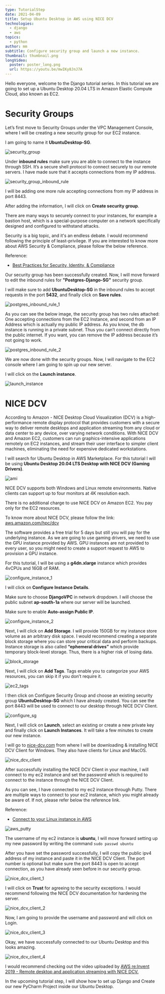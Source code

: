```yaml
---
type: TutorialStep
date: 2021-04-09
title: Setup Ubuntu Desktop in AWS using NICE DCV
technologies:
  - django
  - aws
topics:
  - python
author: mm
subtitle: Configure security group and launch a new instance.
thumbnail: thumbnail.png
longVideo:
  poster: poster_long.png
  url: https://youtu.be/mwIKy8JnJ7A
---
```


Hello everyone, welcome to the Django tutorial series. In this tutorial we are going to set up a Ubuntu Desktop 20.04 LTS in Amazon Elastic Compute Cloud, also known as EC2.

# Security Groups

Let’s first move to Security Groups under the VPC Management Console, where I will be creating a new security group for our EC2 instance.

I am going to name it **UbuntuDesktop-SG**.

![security_group](steps/step1.png)

Under **inbound rules** make sure you are able to connect to the instance through SSH. It’s a secure shell protocol to connect securely to our remote servers. I have made sure that it accepts connections from my IP address.

![security_group_inbound_rule](steps/step2.png)

I will be adding one more rule accepting connections from my IP address in port 8443.

After adding the information, I will click on **Create security group**.

There are many ways to securely connect to your instances, for example a bastion host, which is a special-purpose computer on a network specifically designed and configured to withstand attacks.


Security is a big topic, and it's an endless debate. I would recommend following the principle of least-privilege. If you are interested to know more about AWS Security & Compliance, please follow the below reference.

Reference:
 - [Best Practices for Security, Identity, & Compliance](https://aws.amazon.com/architecture/security-identity-compliance)


Our security group has been successfully created. Now, I will move forward to edit the inbound rules for **"Postgres-Django-SG"** security group.

I will make sure to add **UbuntuDesktop-SG** in the inbound rules to accept requests in the port **5432**, and finally click on **Save rules**.

![postgres_inbound_rule_1](steps/step3.png)

As you can see the below image, the security group has two rules attached: One accepting connections from the EC2 Instance, and second from an IP Address which is actually my public IP address. As you know, the db instance is running in a private subnet. Thus you can’t connect directly from the public internet. If you want, you can remove the IP address because it’s not going to work.

![postgres_inbound_rule_2](steps/step4.png)

We are now done with the security groups. Now, I will navigate to the EC2 console where I am going to spin up our new server.

I will click on the **Launch instance**.

![launch_instance](steps/step5.png)


# NICE DCV

According to Amazon - NICE  Desktop Cloud Visualization (DCV) is a high-performance remote display protocol that provides customers with a secure way to deliver remote desktops and application streaming from any cloud or data center to any device, over varying network conditions. With NICE DCV and Amazon EC2, customers can run graphics-intensive applications remotely on EC2 instances, and stream their user interface to simpler client machines, eliminating the need for expensive dedicated workstations.

I will search for Ubuntu Desktop in AWS Marketplace. For this tutorial I will be using **Ubuntu Desktop 20.04 LTS Desktop with NICE DCV (Gaming Drivers)**.

![ami](steps/step6.png)

NICE DCV supports both Windows and Linux remote environments. Native clients can support up to four monitors at 4K resolution each.

There is no additional charge to use NICE DCV on Amazon EC2. You pay only for the EC2 resources.

To know more about NICE DCV, please follow the link: [aws.amazon.com/hpc/dcv](https://aws.amazon.com/hpc/dcv/)


The software provides a free trial for 5 days but still you will pay for the underlying instance. As we are going to use gaming drivers, we need to use the GPU instance provided by AWS. GPU instances are not provided to every user, so you might need to create a support request to AWS to provision a GPU instance.

For this tutorial, I will be using a **g4dn.xlarge** instance which provides 4vCPUs and 16GB of RAM.

![configure_instance_1](steps/step7.png)


I will click on **Configure Instance Details**.

Make sure to choose **DjangoVPC** in network dropdown. I will choose the public subnet **ap-south-1a** where our server will be launched.

Make sure to enable **Auto-assign Public IP**.

![configure_instance_2](steps/step8.png)


Next, I will click on **Add Storage**. I will provide 150GB for my instance store volume as an arbitrary disk space. I would recommend creating a separate block storage where you can store your critical data and perform backups. Instance storage is also called **“ephemeral drives”** which provide temporary block-level storage. Thus, there is a higher risk of losing data.

![block_storage](steps/step9.png)


Next, I will click on **Add Tags**. Tags enable you to categorize your AWS resources, you can skip it if you don’t require it.

![ec2_tags](steps/step10.png)

I then click on Configure Security Group and choose an existing security group **UbuntuDesktop-SG** which I have already created. You can see the port 8443 will be used to connect to our desktop through NICE DCV Client.

![configure_sg](steps/step11.png)

Next, I will click on **Launch**, select an existing or create a new private key and finally click on **Launch Instances**. It will take a few minutes to create our new instance.


I will go to [nice-dcv.com](https://www.nice-dcv.com/) from where I will be downloading & installing NICE DCV Client for Windows. They also have clients for Linux and MacOS.

![nice_dcv_client](steps/step12.png)


After successfully installing the NICE DCV Client in your machine, I will connect to my ec2 instance and set the password which is required to connect to the instance through the NICE DCV Client.


As you can see, I have connected to my ec2 instance through Putty. There are multiple ways to connect to your ec2 instance, which you might already be aware of. If not, please refer below the reference link.

Reference:
 - [Connect to your Linux instance in AWS](https://docs.aws.amazon.com/AWSEC2/latest/UserGuide/AccessingInstances.html)


![aws_putty](steps/step13.png)

The username of my ec2 instance is **ubuntu**, I will move forward setting up my new password by writing the command `sudo passwd ubuntu`

After you have set the password successfully, I will copy the public ipv4 address of my instance and paste it in the NICE DCV Client. The port number is optional but make sure the port 8443 is open to accept connection, as you have already seen before in our security group.

![nice_dcv_client_1](steps/step14.png)


I will click on **Trust** for agreeing to the security exceptions. I would recommend following the NICE DCV documentation for hardening the server.


![nice_dcv_client_2](steps/step15.png)

Now, I am going to provide the username and password and will click on Login.

![nice_dcv_client_3](steps/step16.png)

Okay, we have successfully connected to our Ubuntu Desktop and this looks amazing.

![nice_dcv_client_4](steps/step17.png)


I would recommend checking out the video uploaded by [AWS re:Invent 2019 - Remote desktop and application streaming with NICE DCV.](https://www.youtube.com/watch?v=id0kOnY6wLw)

In the upcoming tutorial step, I will show how to set up Django and Create our new PyCharm Project inside our Ubuntu Desktop.

